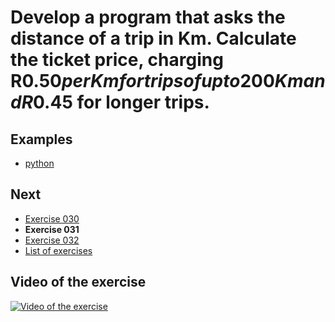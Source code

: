 # Develop a program that asks the distance of a trip in Km. Calculate the ticket price, charging R$0.50 per Km for trips of up to 200Km and R$0.45 for longer trips.

## Examples

- [python](python)

## Next

- [Exercise 030](../030)
- **Exercise 031**
- [Exercise 032](../032)
- [List of exercises](../)

## Video of the exercise

[![Video of the exercise](https://img.youtube.com/vi/PGqHyzWoagc/maxresdefault.jpg)](https://youtu.be/PGqHyzWoagc)
